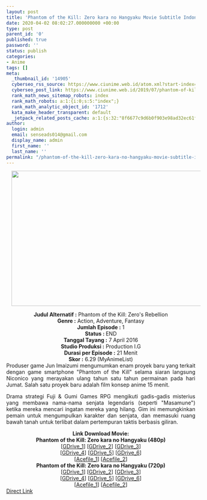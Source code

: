 ```yaml
---
layout: post
title: 'Phantom of the Kill: Zero kara no Hangyaku Movie Subtitle Indonesia'
date: 2020-04-02 08:02:27.000000000 +00:00
type: post
parent_id: '0'
published: true
password: ''
status: publish
categories:
- Anime
tags: []
meta:
  _thumbnail_id: '14905'
  cyberseo_rss_source: https://www.ciunime.web.id/atom.xml?start-index=751&max-results=150
  cyberseo_post_link: https://www.ciunime.web.id/2019/07/phantom-of-kill-zero-kara-no-hangyaku.html
  rank_math_news_sitemap_robots: index
  rank_math_robots: a:1:{i:0;s:5:"index";}
  rank_math_analytic_object_id: '1712'
  kata_make_header_transparent: default
  _jetpack_related_posts_cache: a:1:{s:32:"8f6677c9d6b0f903e98ad32ec61f8deb";a:2:{s:7:"expires";i:1654639917;s:7:"payload";a:0:{}}}
author:
  login: admin
  email: senseads014@gmail.com
  display_name: admin
  first_name: ''
  last_name: ''
permalink: "/phantom-of-the-kill-zero-kara-no-hangyaku-movie-subtitle-indonesia/"
---
```

<div class="separator" style="clear: both; text-align: center;"><a href="https://1.bp.blogspot.com/-pBE3kkdWy6k/XSuIQD9zZjI/AAAAAAAAbyY/_nMGVz7k8I47F_Qg1Nvl6_6WoZQtsQI3QCLcBGAs/s1600/Phantom%2Bof%2Bthe%2BKill%2B-%2BZero%2Bkara%2Bno%2BHangyaku.jpg" imageanchor="1" style="margin-left: 1em; margin-right: 1em;"><img border="0" data-original-height="720" data-original-width="1280" height="360" src="{{ site.baseurl }}/assets/2020/04/Phantom%2Bof%2Bthe%2BKill%2B-%2BZero%2Bkara%2Bno%2BHangyaku.jpg" width="640" /></a></div>
<p>
<div style="text-align: center;"><b>Judul</b><b><b> Alternatif</b> :</b> Phantom of the Kill: Zero's Rebellion</div>
<div style="text-align: center;"><b><b>Genre :</b></b> Action, Adventure, Fantasy</div>
<div style="text-align: center;"><b>Jumlah Episode :</b> 1<br /><b>Status :&nbsp;</b>END<br /><b>Tanggal Tayang :</b> 7 April 2016<br /><b>Studio Produksi :</b> Production I.G<br /><b>Durasi per Episode :</b> 21 Menit</div>
<div style="text-align: center;"><b>Skor :</b> 6.29 (MyAnimeList)</div>
<div style="text-align: center;"></div>
<div style="text-align: justify;">Produser game Jun Imaizumi mengumumkan enam proyek baru yang terkait dengan game smartphone "Phantom of the Kill" selama siaran langsung Niconico yang merayakan ulang tahun satu tahun permainan pada hari Jumat. Salah satu proyek baru adalah film konsep anime 15 menit.</p>
<p>Drama strategi Fuji &amp; Gumi Games RPG mengikuti gadis-gadis misterius yang membawa nama-nama senjata legendaris (seperti "Masamune") ketika mereka mencari ingatan mereka yang hilang. Gim ini memungkinkan pemain untuk mengumpulkan karakter dan senjata, dan memasuki ruang bawah tanah untuk terlibat dalam pertempuran taktis berbasis giliran.</p></div>
<div style="text-align: justify;"></div>
<div style="text-align: justify;"></div>
<div style="text-align: center;"><b>Link Download Movie:</b></div>
<div style="text-align: center;"><b>Phantom of the Kill: Zero kara no Hangyaku (480p)</b></div>
<div style="text-align: center;">[<a href="https://drive.google.com/uc?id=1WP9sP9XjSGC0PkZORMLuO1cTDCIvvZmN" target="_blank" rel="noopener">GDrive_1</a>] [<a href="https://drive.google.com/uc?id=1jsdyRcFXUXSs14ag0wQC-_DPDKlTYydk" target="_blank" rel="noopener">GDrive_2</a>] [<a href="https://drive.google.com/uc?id=1peKb57XRcwseGqWdA3tmM5XGtBuP9F9Y" target="_blank" rel="noopener">GDrive_3</a>]<br />[<a href="https://drive.google.com/uc?id=1fHAty8VJkwDEuQyDW-hju8Qpsq5Wm9a-" target="_blank" rel="noopener">GDrive_4</a>] [<a href="https://drive.google.com/uc?id=1juI0m5UbEcPLEgNDrQzLncyAR_wI2OuU" target="_blank" rel="noopener">GDrive_5</a>] [<a href="https://drive.google.com/uc?id=1DhCG6d96VBMLBCcCZCsgE5o-LPZm1f-Y" target="_blank" rel="noopener">GDrive_6</a>]<br />[<a href="https://acefile.co/f/11065729/anifansia-phantom-of-the-kill-zero-s-rebellion-480p-kusonime-rar" target="_blank" rel="noopener">Acefile_1</a>] [<a href="https://acefile.co/f/10059095/anifansia-pentom-kill-o-t-zro-ribelon-480p-wibudesu-zip" target="_blank" rel="noopener">Acefile_2</a>]</div>
<div style="text-align: center;"><b>Phantom of the Kill: Zero kara no Hangyaku (720p)</b><br />[<a href="https://drive.google.com/uc?id=14E1raLNuLCpcKD5DFamBKVL_yHaEkbfO" target="_blank" rel="noopener">GDrive_1</a>] [<a href="https://drive.google.com/uc?id=1H2HZvgIw8qUZfozRdjFISFJk4bHZWXl1" target="_blank" rel="noopener">GDrive_2</a>] [<a href="https://drive.google.com/uc?id=19BOT0THzLSO1K7yDcp-mNmaLiuOWvf0u" target="_blank" rel="noopener">GDrive_3</a>]<br />[<a href="https://drive.google.com/uc?id=1WW2Ny6RzmYKxM58qNrlGhvpwEqu8IQFY" target="_blank" rel="noopener">GDrive_4</a>] [<a href="https://drive.google.com/uc?id=1qoe__YJmEZ4Qrc5CEbYcnPhkVktepUoe" target="_blank" rel="noopener">GDrive_5</a>] [<a href="https://drive.google.com/uc?id=1w6pa0YFGgyFj4jTLeCkRlxdwNwFVQrlI" target="_blank" rel="noopener">GDrive_6</a>]<br />[<a href="https://acefile.co/f/11065731/anifansia-phantom-of-the-kill-zero-s-rebellion-720p-kusonime-rar" target="_blank" rel="noopener">Acefile_1</a>] [<a href="https://acefile.co/f/10059094/anifansia-pentom-kill-o-t-zro-ribelon-720p-wibudesu-zip" target="_blank" rel="noopener">Acefile_2</a>]</div>
<link rel="stylesheet" href="https://cdnjs.cloudflare.com/ajax/libs/font-awesome/4.7.0/css/font-awesome.min.css" />
<div class="divbtn"> <a href="https://handymansurrender.com/fihup8buzv?key=94550f7ce39444073321dde3b8782f97" class="btn"><i class="fa fa-download"></i> Direct Link</a> </div>
